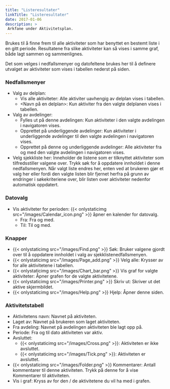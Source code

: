 ```yaml
---
title: "Listeresultater"
linkTitle: "Listeresultater"
date: 2017-01-06
description: >
 Arkfane under Aktivitetsplan.
---
```

Brukes til å finne frem til alle aktiviteter som har benyttet en bestemt liste i en gitt periode. Resultatene fra slike aktiviteter kan så vises i samme graf, både lagt sammen og sammenlignes.

Det som velges i nedfallsmenyer og datofeltene brukes her til å definere utvalget av aktiviteter som vises i tabellen nederst på siden.

### Nedfallsmenyer

- Valg av delplan:
  - Vis alle aktiviteter: Alle aktiviter uavhengig av delplan vises i tabellen.
  - <Navn på en delplan>: Kun aktiviter fra den valgte delplanen vises i tabellen.
- Valg av avdelinger:
  - Fylles ut på denne avdelingen: Kun aktiviteter i den valgte avdelingen i navigatoren vises.
  - Opprettet på underliggende avdelinger: Kun aktiviteter i underliggende avdelinger til den valgte avdelingen i navigatoren vises.
  - Opprettet på denne og underliggende avdelinger: Alle aktiviteter fra og med den valgte avdelingen i navigatoren vises.
- Velg sjekkliste her: Inneholder de listene som er tilknyttet aktiviteter som tilfredsstiller valgene over. Trykk søk for å oppdatere innholdet i denne nedfallsmenyen. Når valgt liste endres her, enten ved at brukeren gjør et valg her eller fordi den valgte listen blir fjernet herfra på grunn av endringer i søkekriteriene over, blir listen over aktiviteter nedenfor automatisk oppdatert.

### Datovalg

- Vis aktiviteter for perioden: {{< onlystaticimg src="/images/Calendar_icon.png" >}} åpner en kalender for datovalg.
  - Fra: Fra og med.
  - Til: Til og med.

### Knapper

- {{< onlystaticimg src="/images/Find.png" >}} Søk: Bruker valgene gjordt over til å oppdatere innholdet i valg av sjekklistenedfallsmenyen.
- {{< onlystaticimg src="/images/Page_add.png" >}} Velg alle: Krysser av for alle aktivitetene i tabellen.
- {{< onlystaticimg src="/images/Chart_bar.png" >}} Vis graf for valgte aktiviteter: Åpner grafen for de valgte aktivitetene.
- {{< onlystaticimg src="/images/Printer.png" >}} Skriv ut: Skriver ut det aktive skjermbildet.
- {{< onlystaticimg src="/images/Help.png" >}} Hjelp: Åpner denne siden.

### Aktivitetstabell

- Aktivitetens navn: Navnet på aktiviteten.
- Laget av: Navnet på brukeren som laget aktiviteten.
- Fra avdeling: Navnet på avdelingen aktiviteten ble lagt opp på.
- Periode: Fra og til dato aktiviteten var aktiv.
- Avsluttet:
  - {{< onlystaticimg src="/images/Cross.png" >}}: Aktiviteten er ikke avsluttet.
  - {{< onlystaticimg src="/images/Tick.png" >}}: Aktiviteten er avsluttet.
- {{< onlystaticimg src="/images/Folder.png" >}} Kommentarer: Antall kommentarer til denne aktiviteten. Trykk på denne for å vise Kommentarer til aktiviteten.
- Vis i graf: Kryss av for den / de aktivitetene du vil ha med i grafen.
